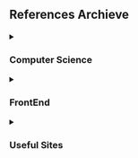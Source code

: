 ## References Archieve

<details>
  <summary><h3>Computer Science</h3></summary>
  <ul>
    <li><a href="https://preamtree.tistory.com/10">프로세스와 스레드의 차이</a></li>
  </ul>
</details>

<details>
  <summary><h3>FrontEnd</h3></summary>
  <ul>
    <li><a href="https://emewjin.github.io/client-side-graphql/">client side graphql로 어드민 만들기</a></li>
    <li><a href="https://seholee.com/blog/next-js-cache-part-1/">Next.js cache</a></li>
    <li><a href="tanstack.com/router/latest">kakao - Next.js 캐싱으로 웹 서버 성능 최적화</a></li>
  </ul>
</details>


<details>
  <summary><h3>Useful Sites</h3></summary>
  <ul>
    <li><a href="https://dnschecker.org/">DNS Checker</a></li>
    <li><a href="https://open-apis.dev/">Open APIs</a></li>
  </ul>
</details>
